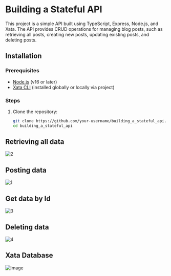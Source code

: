 # Building a Stateful API

This project is a simple API built using TypeScript, Express, Node.js, and Xata. The API provides CRUD operations for managing blog posts, such as retrieving all posts, creating new posts, updating existing posts, and deleting posts.

## Installation

### Prerequisites

- [Node.js](https://nodejs.org/) (v16 or later)
- [Xata CLI](https://xata.io/docs/cli/getting-started) (installed globally or locally via project)

### Steps

1. Clone the repository:

   ```bash
   git clone https://github.com/your-username/building_a_stateful_api.git
   cd building_a_stateful_api

## Retrieving all data
![2](https://github.com/user-attachments/assets/00c3df23-e1c0-4b67-93bf-943139d3f4c5)

## Posting data
![1](https://github.com/user-attachments/assets/70bdbdad-9e5a-4d50-b613-71e9bf9535b5)

## Get data by Id
![3](https://github.com/user-attachments/assets/0089af2b-0966-44d5-b93a-3861d2d2493a)

## Deleting data
![4](https://github.com/user-attachments/assets/88df3548-a9f6-4d03-b471-11e2c995e8fc)

## Xata Database
![image](https://github.com/user-attachments/assets/18a89283-6d2a-4274-9b4a-148bf84ff9b5)


